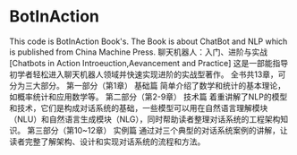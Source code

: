 # BotInAction
This code is BotInAction Book's. The Book is about ChatBot and NLP which is published from China Machine Press.
聊天机器人：入门、进阶与实战 [Chatbots in Action Introeuction,Aevancement and Practice]
这是一部能指导初学者轻松进入聊天机器人领域并快速实现进阶的实战型著作。
全书共13章，可分为三大部分。
第一部分（第1章） 基础篇
简单介绍了数学和统计的基本理论，如概率统计和应用数学等。
第二部分（第2-9章） 技术篇
着重讲解了NLP的模型和技术，它们是构成对话系统的基础，一些模型可以用在自然语言理解模块（NLU）和自然语言生成模块（NLG），同时帮助读者整理对话系统的工程架构知识。
第三部分（第10~12章） 实例篇
通过对三个典型的对话系统案例的讲解，让读者完整了解架构、设计和实现对话系统的流程和方法。
